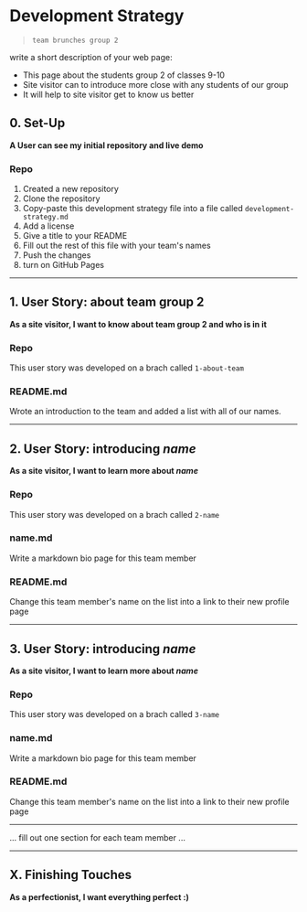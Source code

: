 # Development Strategy

> `team brunches group 2`

write a short description of your web page:

- This page about the students group 2 of classes 9-10
- Site visitor can to introduce more close with any students of our group
- It will help to site visitor get to know us better

## 0. Set-Up

__A User can see my initial repository and live demo__

### Repo

1. Created a new repository
1. Clone the repository
1. Copy-paste this development strategy file into a file called `development-strategy.md`
1. Add a license
1. Give a title to your README
1. Fill out the rest of this file with your team's names
1. Push the changes
1. turn on GitHub Pages

---

## 1. User Story: about team group 2

__As a site visitor, I want to know about team group 2 and who is in it__

### Repo

This user story was developed on a brach called `1-about-team`

### README.md

Wrote an introduction to the team and added a list with all of our names.

---

## 2. User Story: introducing _name_

__As a site visitor, I want to learn more about *name*__

### Repo

This user story was developed on a brach called `2-name`

### name.md

Write a markdown bio page for this team member

### README.md

Change this team member's name on the list into a link to their new profile page

---

## 3. User Story: introducing _name_

__As a site visitor, I want to learn more about *name*__

### Repo

This user story was developed on a brach called `3-name`

### name.md

Write a markdown bio page for this team member

### README.md

Change this team member's name on the list into a link to their new profile page

---

... fill out one section for each team member ...

---

## X. Finishing Touches

__As a perfectionist, I want everything perfect :)__

